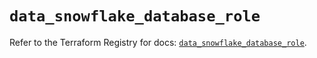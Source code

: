# `data_snowflake_database_role`

Refer to the Terraform Registry for docs: [`data_snowflake_database_role`](https://registry.terraform.io/providers/snowflakedb/snowflake/2.7.0/docs/data-sources/database_role).
